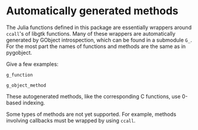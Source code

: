 # Automatically generated methods

The Julia functions defined in this package are essentially wrappers around
`ccall`'s of libgtk functions. Many of these wrappers are automatically
generated by GObject introspection, which can be found
in a submodule `G_`. For the most part the names of functions and methods are
the same as in pygobject.

Give a few examples:

`g_function`

`g_object_method`

These autogenerated methods, like the corresponding C functions, use 0-based indexing.

Some types of methods are not yet supported. For example, methods involving callbacks must be wrapped by using `ccall`.
